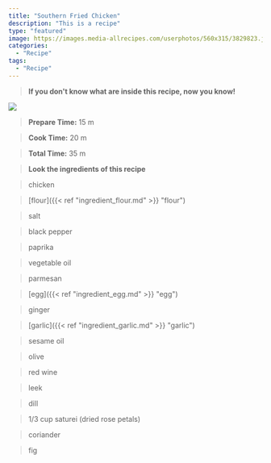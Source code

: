 ```yaml
---
title: "Southern Fried Chicken"
description: "This is a recipe"
type: "featured"
image: https://images.media-allrecipes.com/userphotos/560x315/3829823.jpg
categories: 
  - "Recipe"
tags: 
  - "Recipe"
---
```



>**If you don't know what are inside this recipe, now you know!**

![](../images/Recipes-Banner.jpg)
> **Prepare Time:** 15 m


> **Cook Time:** 20 m


> **Total Time:** 35 m

> **Look the ingredients of this recipe**

> chicken

> [flour]({{< ref "ingredient_flour.md" >}} "flour")

> salt

> black pepper

> paprika

> vegetable oil

> parmesan

> [egg]({{< ref "ingredient_egg.md" >}} "egg")

> ginger

> [garlic]({{< ref "ingredient_garlic.md" >}} "garlic")

> sesame oil

> olive

> red wine

> leek

> dill

> 1/3 cup saturei (dried rose petals)

> coriander

> fig

